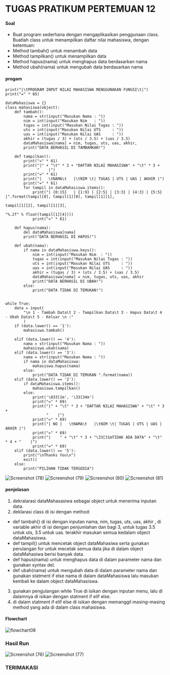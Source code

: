 # TUGAS PRATIKUM PERTEMUAN 12

#### Soal
- Buat program sederhana dengan mengaplikasikan penggunaan class. Buatlah
  class untuk menampilkan daftar nilai mahasiswa, dengan ketentuan:
-  Method tambah() untuk menambah data
-  Method tampilkan() untuk menampilkan data
-  Method hapus(nama) untuk menghapus data berdasarkan nama
-  Method ubah(nama) untuk mengubah data berdasarkan nama

#### progam

``` print("=" * 65)
print("|\tPROGRAM INPUT NILAI MAHASISWA MENGGUNAKAN FUNGSI\t|")
print("=" * 65)

dataMahasiswa = {}
class mahasiswa(object):
    def tambah():
        nama = str(input("Masukan Nama : "))
        nim = int(input("Masukan Nim   : "))
        tugas = int(input("Masukan Nilai Tugas : "))
        uts = int(input("Masukan Nilai UTS     : "))
        uas = int(input("Masukan Nilai UAS     : "))
        akhir = (tugas / 3) + (uts / 3.5) + (uas / 3.5)
        dataMahasiswa[nama] = nim, tugas, uts, uas, akhir,
        print("DATA BERHASIL DI TAMBAHKAN!")

    def tampilkan():
        print("=" * 61)
        print("|" + "\t" * 2 + "DAFTAR NILAI MAHASISWA" + "\t" * 3 +
              "    |")
        print("=" * 61)
        print("|   \tNAMA\t   |\tNIM \t| TUGAS | UTS | UAS | AKHIR |")
        print("=" * 61)
        for tampil in dataMahasiswa.items():
            print("| {0:15}   | {1:9} | {2:5} | {3:3} | {4:3} | {5:5} |".format(tampil[0], tampil[1][0], tampil[1][1],
                                                                                tampil[1][2], tampil[1][3],
                                                                                "%.2f" % float(tampil[1][4])))
            print("=" * 61)

    def hapus(nama):
        del dataMahasiswa[nama]
        print("DATA BERHASIL DI HAPUS!")

    def ubah(nama):
        if nama in dataMahasiswa.keys():
            nim = int(input("Masukan Nim  : "))
            tugas = int(input("Masukan Nilai Tugas : "))
            uts = int(input("Masukan Nilai UTS     : "))
            uas = int(input("Masukan Nilai UAS     : "))
            akhir = (tugas / 3) + (uts / 3.5) + (uas / 3.5)
            dataMahasiswa[nama] = nim, tugas, uts, uas, akhir
            print("DATA BERHASIL DI UBAH!")
        else:
            print("DATA TIDAK DI TEMUKAN!")


while True:
    data = input(
        "\n 1 - Tambah Data\t 2 - Tampilkan Data\t 3 - Hapus Data\t 4 - Ubah Data\t 5 - Keluar \n :"
        )
    if (data.lower() == '1'):
        mahasiswa.tambah()

    elif (data.lower() == '4'):
        nama = str(input("Masukan Nama : "))
        mahasiswa.ubah(nama)
    elif (data.lower() == '3'):
        nama = str(input("Masukan Nama : "))
        if nama in dataMahasiswa:
            mahasiswa.hapus(nama)
        else:
            print("DATA TIDAK DI TEMUKAN ".format(nama))
    elif (data.lower() == '2'):
        if dataMahasiswa.items():
            mahasiswa.tampilkan()
        else:
            print('\033[1m', '\33[34m')
            print("=" * 69)
            print("|" + "\t" * 3 + "DAFTAR NILAI MAHASISWA" + "\t" * 3 +
                  "    |")
            print("=" * 69)
            print("| NO |   \tNAMA\t   |\tNIM \t| TUGAS | UTS | UAS | AKHIR |")
            print("=" * 69)
            print("|    " + "\t" * 3 + "\33[31mTIDAK ADA DATA" + "\t" * 4 + "    |")
            print("=" * 69)
    elif (data.lower() == '5'):
        print("\nThanks You\n")
        exit()
    else:
        print("PILIHAN TIDAK TERSEDIA")
```      
![Screenshot (78)](https://user-images.githubusercontent.com/115714443/207395634-671ec759-14d8-4727-ba86-b2246f3f61b6.png)
![Screenshot (79)](https://user-images.githubusercontent.com/115714443/207395670-f8c662be-76d4-423e-b654-a1732fd6158d.png)
![Screenshot (80)](https://user-images.githubusercontent.com/115714443/207395676-05c398c2-e752-40cf-98fb-44b2546623f4.png)
![Screenshot (81)](https://user-images.githubusercontent.com/115714443/207395707-5b295c43-0c34-479b-9721-ccf084e12fd7.png)
        

#### penjelasan
1. dekralarasi dataMahasasiwa sebagai object untuk menerima inputan data.
2. deklarasi class di isi dengan method:
- def tambah() di isi dengan inputan nama, nim, tugas, uts, uas, akhir , di variable akhir di isi dengan penjumlahan dan bagi 3, untuk tugas 3.5 untuk uts, 3.5 untuk   uas. terakhir masukan semua kedalam object dataMahasiswa.
- def tampil() untuk mencetak object dataMahasiwa serta gunakan perulangan for untuk mecetak semua data jika di dalam object dataMahasiwa berisi banyak data.
- def hapus(nama) untuk menghapus data di dalam parameter nama dan gunakan syntax del.
- def ubah(nama) untuk mengubah data di dalam parameter nama dan gunakan statment if else nama di dalam dataMahasiswa lalu masukan kembali ke dalam object dataMahasiswa.
3. gunakan pengulangan while True di isikan dengan inputan menu, lalu di dalamnya di isikan dengan statment if elif else.
4. di dalam statment if elif else di isikan dengan memanggil masing-masing method yang ada di dalam class mahasiswa.

#### Flowchart

![flowchart08](https://user-images.githubusercontent.com/115714443/207394441-dc08d462-1bcf-429f-8249-cc3c3602708f.png)

### Hasil Run

![Screenshot (76)](https://user-images.githubusercontent.com/115714443/207394917-78ee0fce-5ff4-4da3-a43b-04f58927e1da.png)
![Screenshot (77)](https://user-images.githubusercontent.com/115714443/207394954-bbc9fcd7-ebff-497b-b034-d2093126b853.png)

### TERIMAKASI
